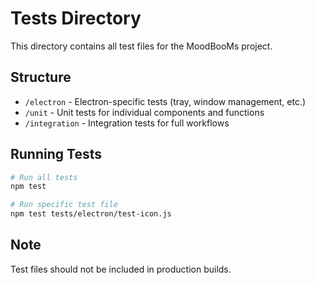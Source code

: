 # Tests Directory

This directory contains all test files for the MoodBooMs project.

## Structure

- `/electron` - Electron-specific tests (tray, window management, etc.)
- `/unit` - Unit tests for individual components and functions
- `/integration` - Integration tests for full workflows

## Running Tests

```bash
# Run all tests
npm test

# Run specific test file
npm test tests/electron/test-icon.js
```

## Note

Test files should not be included in production builds.